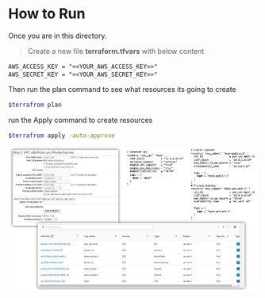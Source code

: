 # How to Run 

Once you are in this directory. 

> Create a new file **terraform.tfvars** with below content 
```note
AWS_ACCESS_KEY = "<<YOUR_AWS_ACCESS_KEY>>"
AWS_SECRET_KEY = "<<YOUR_AWS_SECRET_KEY>>" 
```

Then run the plan command to see what resources its going to create

```sh
$terrafrom plan
```

run the Apply command to create resources 

```sh
$terrafrom apply -auto-approve
```


![vpc-conffig](../images/aws-vpc.JPG)
